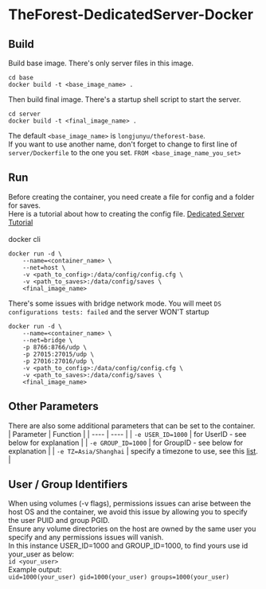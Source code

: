 # TheForest-DedicatedServer-Docker
## Build
Build base image. There's only server files in this image.  
```shell
cd base
docker build -t <base_image_name> .
```  
Then build final image. There's a startup shell script to start the server.  
```shell
cd server
docker build -t <final_image_name> .
```  
The default `<base_image_name>` is `longjunyu/theforest-base`.  
If you want to use another name, don't forget to change to first line of `server/Dockerfile` to the one you set. `FROM <base_image_name_you_set>`

## Run
Before creating the container, you need create a file for config and a folder for saves.  
Here is a tutorial about how to creating the config file. [Dedicated Server Tutorial](https://steamcommunity.com/sharedfiles/filedetails/?id=907906289&searchtext=delicated+server)</br>  
docker cli
```shell
docker run -d \
    --name=<container_name> \
    --net=host \
    -v <path_to_config>:/data/config/config.cfg \
    -v <path_to_saves>:/data/config/saves \
    <final_image_name>
```  
There's some issues with bridge network mode. You will meet ```DS configurations tests: failed``` and the server WON'T startup  
```shell
docker run -d \
    --name=<container_name> \
    --net=bridge \
    -p 8766:8766/udp \
    -p 27015:27015/udp \
    -p 27016:27016/udp \
    -v <path_to_config>:/data/config/config.cfg \
    -v <path_to_saves>:/data/config/saves \
    <final_image_name>
```

## Other Parameters
There are also some additional parameters that can be set to the container.  
| Parameter | Function |
|  ----  | ----  |
| ```-e USER_ID=1000```  | for UserID  - see below for explanation |
| ```-e GROUP_ID=1000```  | for GroupID  - see below for explanation |
| ```-e TZ=Asia/Shanghai``` | specify a timezone to use, see this [list](https://en.wikipedia.org/wiki/List_of_tz_database_time_zones#List). |

## User / Group Identifiers
When using volumes (-v flags), permissions issues can arise between the host OS and the container, we avoid this issue by allowing you to specify the user PUID and group PGID.  
Ensure any volume directories on the host are owned by the same user you specify and any permissions issues will vanish.  
In this instance USER_ID=1000 and GROUP_ID=1000, to find yours use id your_user as below:  
```id <your_user>```  
Example output:  
```uid=1000(your_user) gid=1000(your_user) groups=1000(your_user)```
    
